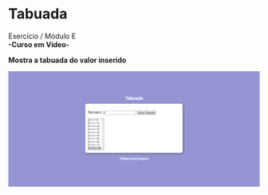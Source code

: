 # Tabuada
Exercício / Módulo E </br>
<b> -Curso em Vídeo-</b>
 
 <b>Mostra a tabuada do valor inserido</b>

<img src = "page.png" alt="Página Inicial">